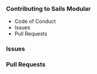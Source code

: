 ### Contributing to Sails Modular

- Code of Conduct
- Issues
- Pull Requests

### Issues

### Pull Requests
